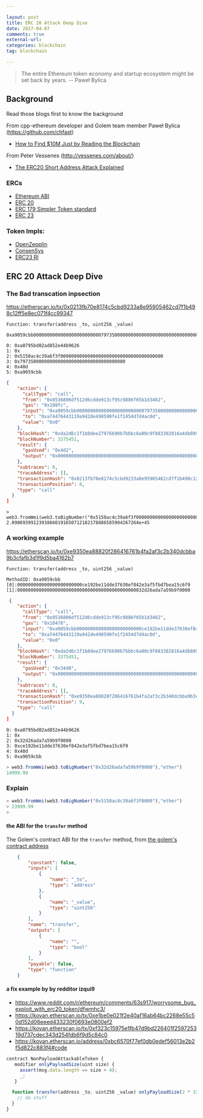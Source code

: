 ```yaml
---

layout: post
title: ERC 20 Attack Deep Dive
date: 2017-04-07 
comments: true
external-url:
categories: blockchain 
tag: blockchain 

---
```


> The entire Ethereum token economy and startup ecosystem might be set back by years. -- Paweł Bylica 


## Background  

Read those blogs first to know the background

From cpp-ethereum developer and Golem team member Paweł Bylica (https://github.com/chfast) 

* [How to Find $10M Just by Reading the Blockchain](https://blog.golemproject.net/how-to-find-10m-by-just-reading-blockchain-6ae9d39fcd95)

From Peter Vessenes (http://vessenes.com/about/)

* [The ERC20 Short Address Attack Explained](http://vessenes.com/the-erc20-short-address-attack-explained/)

### ERCs

* [Ethereum ABI](https://github.com/ethereum/wiki/wiki/Ethereum-Contract-ABI)
* [ERC 20](https://github.com/ethereum/EIPs/issues/20)
* [ERC 179 Simpler Token standard](https://github.com/ethereum/EIPs/issues/179)
* [ERC 23](https://github.com/ethereum/EIPs/issues/223)

### Token Impls:

* [OpenZepplin](https://github.com/OpenZeppelin/zeppelin-solidity/blob/master/contracts/token/StandardToken.sol)
* [ConsenSys](https://github.com/ConsenSys/Tokens/blob/master/Token_Contracts/contracts/StandardToken.sol)
* [ERC23 RI](https://github.com/Dexaran/ERC23-tokens/blob/master/ERC23_token.sol)



[1]:https://etherscan.io/address/0xa74476443119a942de498590fe1f2454d7d4ac0d                      (golem's contract addr)
[2]:https://etherscan.io/txs?block=3375451                                                       (the block the bad tx inside)
[3]:https://etherscan.io/tx/0x0213fb70e8174c5cbd9233a8e95905462cd7f1b498c12ff5e8ec071f4cc99347   (The bad tx)
[4]:https://etherscan.io/address/0xa74476443119a942de498590fe1f2454d7d4ac0d#code                 (golem's contract code)
[5]:https://etherscan.io/tx/0xe9350ea88820f286416761b4fa2af3c2b340dcbba9b3cfafb3d1f9d5ba4162b7   (A good tx example )
[6]:https://etherscan.io/txs?a=0x0536806df512d6cdde913cf95c9886f65b1d3462&p=152                  (The trans at that time)
[7]:https://etherscan.io/token/GOLEM#balances                                                    (Current golem balances)
[8]:https://etherscan.io/token/Golem?a=0x289df52c16058f597bb10bc4bcf2e780552ea2d3                (the golem's token big tx-es, 69,999.99 )
[9]:https://etherscan.io/address/0x289df52c16058f597bb10bc4bcf2e780552ea2d3                      (the golem's holder address)
[10]:https://github.com/golemfactory/golem-crowdfunding/blob/50bf8af3ac359401d46b4047df096020e19ba9dd/contracts/Token.sol#L81  (golem crowdfunding contract source code on github)

## ERC 20 Attack Deep Dive 

### The Bad transcation inpsection

https://etherscan.io/tx/0x0213fb70e8174c5cbd9233a8e95905462cd7f1b498c12ff5e8ec071f4cc99347

```
Function: transfer(address _to, uint256 _value)

0xa9059cbb0000000000000000000000000797350000000000000000000000000000000000000000000005150ac4c39a6f3f0000`
```

```
0: 0xa0795bd02ad852e44b9626
1: 0x
2: 0x5150ac4c39a6f3f00000000000000000000000000000000000000
3: 0x797350000000000000000000000000000000000
4: 0x40d
5: 0xa9059cbb
```

```json
{
    "action": {
      "callType": "call",
      "from": "0x0536806df512d6cdde913cf95c9886f65b1d3462",
      "gas": "0x108fc",
      "input": "0xa9059cbb0000000000000000000000000797350000000000000000000000000000000000000000000005150ac4c39a6f3f0000",
      "to": "0xa74476443119a942de498590fe1f2454d7d4ac0d",
      "value": "0x0"
    },
    "blockHash": "0xda2d6c1f1b8dee27976b90b7bbbc6a00c9f883382816a4db8895703d9ff4e9ee",
    "blockNumber": 3375451,
    "result": {
      "gasUsed": "0x4d2",
      "output": "0x0000000000000000000000000000000000000000000000000000000000000000"
    },
    "subtraces": 0,
    "traceAddress": [],
    "transactionHash": "0x0213fb70e8174c5cbd9233a8e95905462cd7f1b498c12ff5e8ec071f4cc99347",
    "transactionPosition": 0,
    "type": "call"
  }
]

```

```
> web3.fromWei(web3.toBigNumber("0x5150ac4c39a6f3f00000000000000000000000000000000000000"),"ether")
2.09069399123938660191650712182178886585904267264e+45
```

### A working example

https://etherscan.io/tx/0xe9350ea88820f286416761b4fa2af3c2b340dcbba9b3cfafb3d1f9d5ba4162b7


```
Function: transfer(address _to, uint256 _value)

MethodID: 0xa9059cbb
[0]:000000000000000000000000ce192be11dde37630ef842e3af5fbd7bea15c6f9
[1]:00000000000000000000000000000000000000000000032d26ada7a59b9f0000
```

```json
 {
    "action": {
      "callType": "call",
      "from": "0x0536806df512d6cdde913cf95c9886f65b1d3462",
      "gas": "0x10478",
      "input": "0xa9059cbb000000000000000000000000ce192be11dde37630ef842e3af5fbd7bea15c6f900000000000000000000000000000000000000000000032d26ada7a59b9f0000",
      "to": "0xa74476443119a942de498590fe1f2454d7d4ac0d",
      "value": "0x0"
    },
    "blockHash": "0xda2d6c1f1b8dee27976b90b7bbbc6a00c9f883382816a4db8895703d9ff4e9ee",
    "blockNumber": 3375451,
    "result": {
      "gasUsed": "0x34d8",
      "output": "0x0000000000000000000000000000000000000000000000000000000000000001"
    },
    "subtraces": 0,
    "traceAddress": [],
    "transactionHash": "0xe9350ea88820f286416761b4fa2af3c2b340dcbba9b3cfafb3d1f9d5ba4162b7",
    "transactionPosition": 9,
    "type": "call"
  }
]
```
 
```
0: 0xa0795bd02ad852e44b9626
1: 0x
2: 0x32d26ada7a59b9f0000
3: 0xce192be11dde37630ef842e3af5fbd7bea15c6f9
4: 0x40d
5: 0xa9059cbb
```

```javascript
> web3.fromWei(web3.toBigNumber("0x32d26ada7a59b9f0000"),"ether")
14999.99
```

### Explain

```javascript
> web3.fromWei(web3.toBigNumber("0x5150ac4c39a6f3f0000"),"ether")
> 23999.99
>
```


#### the ABI for the `transfer` method

The Golem's contract ABI for the `transfer` method, from [the golem's contract address][1] 

```json
    {
        "constant": false,
        "inputs": [
            {
                "name": "_to",
                "type": "address"
            },
            {
                "name": "_value",
                "type": "uint256"
            }
        ],
        "name": "transfer",
        "outputs": [
            {
                "name": "",
                "type": "bool"
            }
        ],
        "payable": false,
        "type": "function"
    }
```

#### a fix example by by redditor izqui9 

* https://www.reddit.com/r/ethereum/comments/63s917/worrysome_bug_exploit_with_erc20_token/dfwmhc3/
* https://kovan.etherscan.io/tx/0xe1be0e021f2e40af16ab64bc2268e55c50d152d06eeed433230f0693e0800ef2
* https://kovan.etherscan.io/tx/0xf323c15975e1fb47d9bd226401f259725319d737cdec343d254fdb6f9d5c84c0
* https://kovan.etherscan.io/address/0xbc6570f77ef0db0edef56013e2b2f5d822c883f4#code

```javascript
contract NonPayloadAttackableToken {
   modifier onlyPayloadSize(uint size) {
     assert(msg.data.length == size + 4);
     _;
   } 

  function transfer(address _to, uint256 _value) onlyPayloadSize(2 * 32) {
    // do stuff
  }   
}
```


